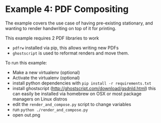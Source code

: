 Example 4: PDF Compositing
==========================

The example covers the use case of having pre-existing stationary,
and wanting to render handwriting on top of it for printing.

This example requires 2 PDF libraries to work
  - `pdfrw` installed via pip, this allows writing new PDFs
  - `ghostscript` is used to reformat renders and move them.

To run this example:
  - Make a new virtualenv (optional)
  - Activate the virtualenv (optional)
  - install python dependencies with `pip install -r requirements.txt`
  - install ghostscript (http://ghostscript.com/download/gsdnld.html)
  this can easily be installed via homebrew on OSX or most package
  managers on Linux distros
  - edit the `render_and_compose.py` script to change variables
  - run `python ./render_and_compose.py`
  - open out.png
